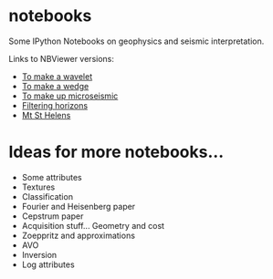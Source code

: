 notebooks
=========

Some IPython Notebooks on geophysics and seismic interpretation.

Links to NBViewer versions:

- [To make a wavelet](http://nbviewer.org/github/agile-geoscience/notebooks/blob/master/To_make_a_wavelet.ipynb)
- [To make a wedge](http://nbviewer.org/github/agile-geoscience/notebooks/blob/master/To_make_a_wedge.ipynb)
- [To make up microseismic](http://nbviewer.org/github/agile-geoscience/notebooks/blob/master/To_make_up_microseismic.ipynb)
- [Filtering horizons](http://nbviewer.org/github/agile-geoscience/notebooks/blob/master/Filtering_horizons.ipynb)
- [Mt St Helens](http://nbviewer.org/github/agile-geoscience/notebooks/blob/master/Mt_St-Helens.ipynb)

Ideas for more notebooks...
===========================

- Some attributes
- Textures
- Classification
- Fourier and Heisenberg paper
- Cepstrum paper
- Acquisition stuff... Geometry and cost
- Zoeppritz and approximations
- AVO
- Inversion
- Log attributes
